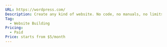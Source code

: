```yaml
---
URL: https://wordpress.com/
Description: Create any kind of website. No code, no manuals, no limits.
Tag:
  - Website Building
Pricing:
  - Paid
Price: starts from $5/month
---
```

